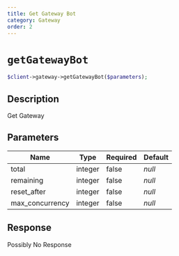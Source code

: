 ```yaml
---
title: Get Gateway Bot
category: Gateway
order: 2
---
```


# `getGatewayBot`

```php
$client->gateway->getGatewayBot($parameters);
```

## Description

Get Gateway

## Parameters


Name | Type | Required | Default
--- | --- | --- | ---
total | integer | false | *null*
remaining | integer | false | *null*
reset_after | integer | false | *null*
max_concurrency | integer | false | *null*

## Response

Possibly No Response

